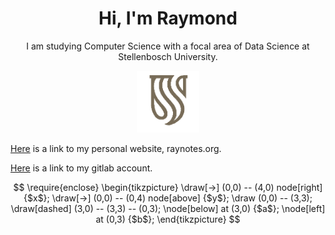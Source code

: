 <h1 align="center">Hi, I'm Raymond</h1> 
<p align="center">I am studying Computer Science with a focal area of Data Science at Stellenbosch University.</p>
<p align="center">
  <img src="https://github.com/vanRooijen/vanRooijen/blob/main/quality_stellenbosch.png" width="100" title="Stellenbosch University Logo">
</p>

[Here](https://raynotes.org/) is a link to my personal website, raynotes.org.

[Here](https://gitlab.com/vanRooijen) is a link to my gitlab account.


$$
\require{enclose}
\begin{tikzpicture}
  \draw[->] (0,0) -- (4,0) node[right] {$x$};
  \draw[->] (0,0) -- (0,4) node[above] {$y$};
  \draw (0,0) -- (3,3);
  \draw[dashed] (3,0) -- (3,3) -- (0,3);
  \node[below] at (3,0) {$a$};
  \node[left] at (0,3) {$b$};
\end{tikzpicture}
$$
